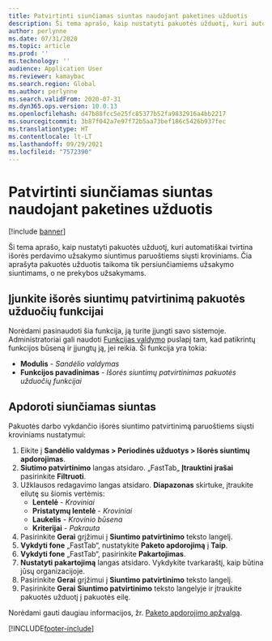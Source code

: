 ```yaml
---
title: Patvirtinti siunčiamas siuntas naudojant paketines užduotis
description: Ši tema aprašo, kaip nustatyti pakuotės užduotį, kuri automatiškai tvirtina išorės perdavimo užsakymo siuntimus paruoštiems siųsti kroviniams.
author: perlynne
ms.date: 07/31/2020
ms.topic: article
ms.prod: ''
ms.technology: ''
audience: Application User
ms.reviewer: kamaybac
ms.search.region: Global
ms.author: perlynne
ms.search.validFrom: 2020-07-31
ms.dyn365.ops.version: 10.0.13
ms.openlocfilehash: d47b88fcc5e25fc85377b52fa9832916a4bb2217
ms.sourcegitcommit: 3b87f042a7e97f72b5aa73bef186c5426b937fec
ms.translationtype: HT
ms.contentlocale: lt-LT
ms.lasthandoff: 09/29/2021
ms.locfileid: "7572390"
---
```

# <a name="confirm-outbound-shipments-from-batch-jobs"></a>Patvirtinti siunčiamas siuntas naudojant paketines užduotis

[!include [banner](../includes/banner.md)]

Ši tema aprašo, kaip nustatyti pakuotės užduotį, kuri automatiškai tvirtina išorės perdavimo užsakymo siuntimus paruoštiems siųsti kroviniams. Čia aprašyta pakuotės užduotis taikoma tik persiunčiamiems užsakymo siuntimams, o ne prekybos užsakymams.

## <a name="enable-the-confirm-outbound-shipments-from-batch-jobs-feature"></a>Įjunkite išorės siuntimų patvirtinimą pakuotės užduočių funkcijai

Norėdami pasinaudoti šia funkcija, ją turite įjungti savo sistemoje. Administratoriai gali naudoti [Funkcijas valdymo](../../fin-ops-core/fin-ops/get-started/feature-management/feature-management-overview.md) puslapį tam, kad patikrintų funkcijos būseną ir įjungtų ją, jei reikia. Ši funkcija yra tokia:

- **Modulis** - *Sandėlio valdymas*
- **Funkcijos pavadinimas** - *Išorės siuntimų patvirtinimas pakuotės užduočių funkcijai*

## <a name="process-outbound-shipments"></a>Apdoroti siunčiamas siuntas

Pakuotės darbo vykdančio išorės siuntimo patvirtinimą paruoštiems siųsti kroviniams nustatymui:

1. Eikite į **Sandėlio valdymas \> Periodinės užduotys \> Išorės siuntimų apdorojimas**.
1. **Siutimo patvirtinimo** langas atsidaro. „FastTab„ **Įtrauktini įrašai** pasirinkite **Filtruoti**.
1. Užklausos redagavimo langas atsidaro. **Diapazonas** skirtuke, įtraukite eilutę su šiomis vertėmis:
    - **Lentelė** - *Kroviniai*
    - **Pristatymų lentelė** - *Kroviniai*
    - **Laukelis** - *Krovinio būsena*
    - **Kriterijai** - *Pakrauta*
1. Pasirinkite **Gerai** grįžimui į **Siuntimo patvirtinimo** teksto langelį.
1. **Vykdyti fone** „FastTab“, nustatykite **Paketo apdorojimą** į **Taip**.
1. **Vykdyti fone** „FastTab“, pasirinkite **Pakartojimas**.
1. **Nustatyti pakartojimą** langas atsidaro. Vykdykite tvarkaraštį, kaip būtina jūsų organizacijoje.
1. Pasirinkite **Gerai** grįžimui į **Siuntimo patvirtinimo** teksto langelį.
1. Pasirinkite **Gerai** **Siuntimo patvirtinimo** teksto langelyje ir įtraukite pakuotės užduotį į pakuotės eilę.

Norėdami gauti daugiau informacijos, žr. [Paketo apdorojimo apžvalgą](../../fin-ops-core/dev-itpro/sysadmin/batch-processing-overview.md).


[!INCLUDE[footer-include](../../includes/footer-banner.md)]